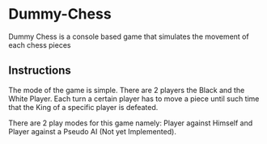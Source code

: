 # Dummy-Chess

Dummy Chess is a console based game that simulates the movement of each chess pieces

## Instructions

The mode of the game is simple. There are 2 players the Black and the White Player. Each turn a certain player has to move a piece until such time that the King of a specific player is defeated.

There are 2 play modes for this game namely: Player against Himself and Player against a Pseudo AI (Not yet Implemented).
